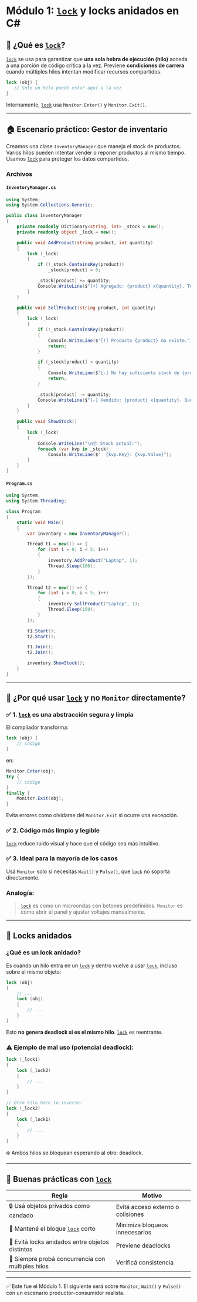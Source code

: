 # Módulo 1: [`lock`](https://learn.microsoft.com/es-es/dotnet/csharp/language-reference/statements/lock) y locks anidados en C#

## 🔐 ¿Qué es [`lock`](https://learn.microsoft.com/es-es/dotnet/csharp/language-reference/statements/lock)?
[`lock`](https://learn.microsoft.com/es-es/dotnet/csharp/language-reference/statements/lock) se usa para garantizar que **una sola hebra de ejecución (hilo)** acceda a una porción de código crítica a la vez. Previene **condiciones de carrera** cuando múltiples hilos intentan modificar recursos compartidos.

```csharp
lock (obj) {
   // Solo un hilo puede estar aquí a la vez
}
```

Internamente, [`lock`](https://learn.microsoft.com/es-es/dotnet/csharp/language-reference/statements/lock) usa `Monitor.Enter()` y `Monitor.Exit()`.

---

## 🏠 Escenario práctico: Gestor de inventario

Creamos una clase `InventoryManager` que maneja el stock de productos. Varios hilos pueden intentar vender o reponer productos al mismo tiempo. Usamos [`lock`](https://learn.microsoft.com/es-es/dotnet/csharp/language-reference/statements/lock) para proteger los datos compartidos.

### Archivos

#### `InventoryManager.cs`
```csharp
using System;
using System.Collections.Generic;

public class InventoryManager
{
    private readonly Dictionary<string, int> _stock = new();
    private readonly object _lock = new();

    public void AddProduct(string product, int quantity)
    {
        lock (_lock)
        {
            if (!_stock.ContainsKey(product))
                _stock[product] = 0;

            _stock[product] += quantity;
            Console.WriteLine($"[+] Agregado: {product} x{quantity}. Total: {_stock[product]}");
        }
    }

    public void SellProduct(string product, int quantity)
    {
        lock (_lock)
        {
            if (!_stock.ContainsKey(product))
            {
                Console.WriteLine($"[!] Producto {product} no existe.");
                return;
            }

            if (_stock[product] < quantity)
            {
                Console.WriteLine($"[-] No hay suficiente stock de {product}. Disponible: {_stock[product]}");
                return;
            }

            _stock[product] -= quantity;
            Console.WriteLine($"[-] Vendido: {product} x{quantity}. Quedan: {_stock[product]}");
        }
    }

    public void ShowStock()
    {
        lock (_lock)
        {
            Console.WriteLine("\n📦 Stock actual:");
            foreach (var kvp in _stock)
                Console.WriteLine($"  {kvp.Key}: {kvp.Value}");
        }
    }
}
```

#### `Program.cs`
```csharp
using System;
using System.Threading;

class Program
{
    static void Main()
    {
        var inventory = new InventoryManager();

        Thread t1 = new(() => {
            for (int i = 0; i < 5; i++)
            {
                inventory.AddProduct("Laptop", 1);
                Thread.Sleep(100);
            }
        });

        Thread t2 = new(() => {
            for (int i = 0; i < 5; i++)
            {
                inventory.SellProduct("Laptop", 1);
                Thread.Sleep(150);
            }
        });

        t1.Start();
        t2.Start();

        t1.Join();
        t2.Join();

        inventory.ShowStock();
    }
}
```

---

## 🤔 ¿Por qué usar [`lock`](https://learn.microsoft.com/es-es/dotnet/csharp/language-reference/statements/lock) y no `Monitor` directamente?

### ✅ 1. [`lock`](https://learn.microsoft.com/es-es/dotnet/csharp/language-reference/statements/lock) es una abstracción segura y limpia
El compilador transforma:
```csharp
lock (obj) {
    // código
}
```
en:
```csharp
Monitor.Enter(obj);
try {
    // código
}
finally {
    Monitor.Exit(obj);
}
```

Evita errores como olvidarse del `Monitor.Exit` si ocurre una excepción.

### ✅ 2. Código más limpio y legible
[`lock`](https://learn.microsoft.com/es-es/dotnet/csharp/language-reference/statements/lock) reduce ruido visual y hace que el código sea más intuitivo.

### ✅ 3. Ideal para la mayoría de los casos
Usá `Monitor` solo si necesitás `Wait()` y `Pulse()`, que [`lock`](https://learn.microsoft.com/es-es/dotnet/csharp/language-reference/statements/lock) no soporta directamente.

### Analogía:
> [`lock`](https://learn.microsoft.com/es-es/dotnet/csharp/language-reference/statements/lock) es como un microondas con botones predefinidos.
> `Monitor` es como abrir el panel y ajustar voltajes manualmente.

---

## 🧠 Locks anidados

### ¿Qué es un lock anidado?
Es cuando un hilo entra en un [`lock`](https://learn.microsoft.com/es-es/dotnet/csharp/language-reference/statements/lock) y dentro vuelve a usar [`lock`](https://learn.microsoft.com/es-es/dotnet/csharp/language-reference/statements/lock), incluso sobre el mismo objeto:

```csharp
lock (obj)
{
    // ...
    lock (obj)
    {
        // ...
    }
}
```
Esto **no genera deadlock si es el mismo hilo**. [`lock`](https://learn.microsoft.com/es-es/dotnet/csharp/language-reference/statements/lock) es reentrante.

### ⚠️ Ejemplo de mal uso (potencial deadlock):
```csharp
lock (_lock1)
{
    lock (_lock2)
    {
        // ...
    }
}

// Otro hilo hace lo inverso:
lock (_lock2)
{
    lock (_lock1)
    {
        // ...
    }
}
```
❄️ Ambos hilos se bloquean esperando al otro: deadlock.

---

## 🧼 Buenas prácticas con [`lock`](https://learn.microsoft.com/es-es/dotnet/csharp/language-reference/statements/lock)

| Regla | Motivo |
|-------|--------|
| 🔒 Usá objetos privados como candado | Evitá acceso externo o colisiones |
| 🌟 Mantené el bloque [`lock`](https://learn.microsoft.com/es-es/dotnet/csharp/language-reference/statements/lock) corto | Minimiza bloqueos innecesarios |
| 🔄 Evitá locks anidados entre objetos distintos | Previene deadlocks |
| 🤔 Siempre probá concurrencia con múltiples hilos | Verificá consistencia |

---

✅ Este fue el Módulo 1. El siguiente será sobre `Monitor`, `Wait()` y `Pulse()` con un escenario productor-consumidor realista.

